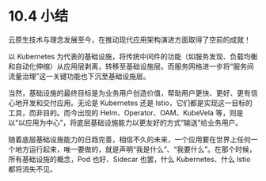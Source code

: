 # 10.4 小结

云原生技术与理念发展至今，在推动现代应用架构演进方面取得了空前的成就！

以 Kubernetes 为代表的基础设施，将传统中间件的功能（如服务发现、负载均衡和自动化伸缩）从应用层剥离，转移至基础设施层。而服务网格进一步将“服务间流量治理”这一关键功能也下沉至基础设施层。

当然，基础设施的最终目标是为业务用户创造价值，帮助用户更快、更好、更有信心地开发和交付应用。无论是 Kubernetes 还是 Istio，它们都是实现这一目标的工具，而非目的。而今出现的 Helm、Operator、OAM、KubeVela 等，则是以“以应用为中心”，将底层基础设施能力以更友好的方式“输送”给业务用户。

随着底层基础设施能力的日趋完善，相信不久的未来，一个应用要在世界上任何一个地方运行起来，唯一要做的，就是声明“我是什么”、“我要什么”。在那个时候，所有基础设施的概念，Pod 也好、Sidecar 也罢，什么 Kubernetes、什么 Istio 都将消失不见。

